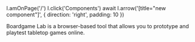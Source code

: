 <screenshot>
  I.amOnPage('/')
  I.click('Components')
  await I.arrow('[title="new component"]', { direction: 'right', padding: 10 })
</screenshot>

Boardgame Lab is a browser-based tool that allows you to prototype and playtest
tabletop games online.

